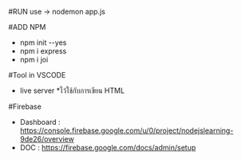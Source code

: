 #RUN use -> nodemon app.js

#ADD NPM
- npm init --yes
- npm i express
- npm i joi

#Tool in VSCODE
- live server *ไว้ใช้กับการเขียน HTML

#Firebase
- Dashboard : https://console.firebase.google.com/u/0/project/nodejslearning-9de26/overview
- DOC : https://firebase.google.com/docs/admin/setup
